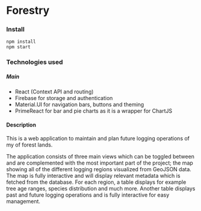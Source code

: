 # Forestry

### Install

```node
npm install
npm start
```

### Technologies used

##### Main
 - React (Context API and routing)
 - Firebase for storage and authentication
 - Material.UI for navigation bars, buttons and theming
 - PrimeReact for bar and pie charts as it is a wrapper for ChartJS

#### Description

This is a web application to maintain and plan future logging operations of my of forest lands.

The application consists of three main views which can be toggled between and are complemented with the most important part of the project; the map showing all of the different logging regions visualized from GeoJSON data. The map is fully interactive and will display relevant metadata which is fetched from the database. For each region, a table displays for example tree age ranges, species distribution and much more. Another table displays past and future logging operations and is fully interactive for easy management.

